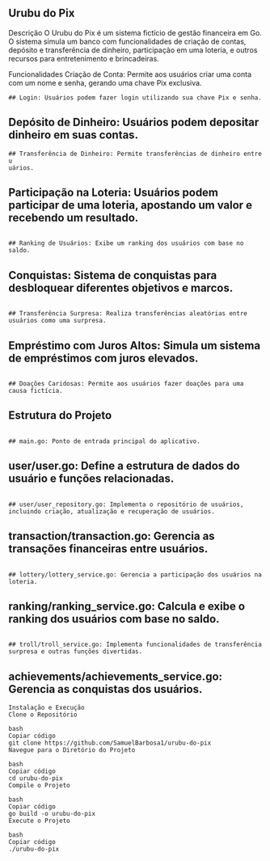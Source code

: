 ## Urubu do Pix

Descrição
O Urubu do Pix é um sistema fictício de gestão financeira em Go. O sistema simula um banco com funcionalidades de criação de contas, depósito e transferência de dinheiro, participação em uma loteria, e outros recursos para entretenimento e brincadeiras.

<div>
  Funcionalidades
Criação de Conta: Permite aos usuários criar uma conta com um nome e senha, gerando uma chave Pix exclusiva.

````
## Login: Usuários podem fazer login utilizando sua chave Pix e senha.
````

## Depósito de Dinheiro: Usuários podem depositar dinheiro em suas contas.
````
## Transferência de Dinheiro: Permite transferências de dinheiro entre u
uários.
````

## Participação na Loteria: Usuários podem participar de uma loteria, apostando um valor e recebendo um resultado.
````

## Ranking de Usuários: Exibe um ranking dos usuários com base no saldo.

````
## Conquistas: Sistema de conquistas para desbloquear diferentes objetivos e marcos.
````

## Transferência Surpresa: Realiza transferências aleatórias entre usuários como uma surpresa.
````
## Empréstimo com Juros Altos: Simula um sistema de empréstimos com juros elevados.
````

## Doações Caridosas: Permite aos usuários fazer doações para uma causa fictícia.
````
## Estrutura do Projeto
````

## main.go: Ponto de entrada principal do aplicativo.
````

## user/user.go: Define a estrutura de dados do usuário e funções relacionadas.
````

## user/user_repository.go: Implementa o repositório de usuários, incluindo criação, atualização e recuperação de usuários.
````

## transaction/transaction.go: Gerencia as transações financeiras entre usuários.
````

## lottery/lottery_service.go: Gerencia a participação dos usuários na loteria.
````

## ranking/ranking_service.go: Calcula e exibe o ranking dos usuários com base no saldo.
````

## troll/troll_service.go: Implementa funcionalidades de transferência surpresa e outras funções divertidas.

````
## achievements/achievements_service.go: Gerencia as conquistas dos usuários.
````
Instalação e Execução
Clone o Repositório

bash
Copiar código
git clone https://github.com/SamuelBarbosa1/urubu-do-pix
Navegue para o Diretório do Projeto

bash
Copiar código
cd urubu-do-pix
Compile o Projeto

bash
Copiar código
go build -o urubu-do-pix
Execute o Projeto

bash
Copiar código
./urubu-do-pix
```````

